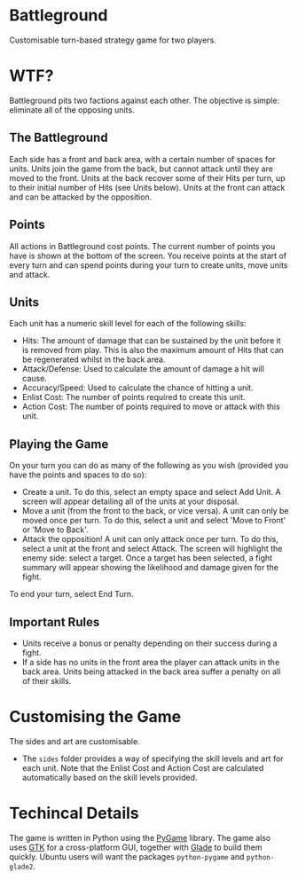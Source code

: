 Battleground
============

Customisable turn-based strategy game for two players.

WTF?
====

Battleground pits two factions against each other. The objective is simple: eliminate all of the opposing units.

The Battleground
----------------

Each side has a front and back area, with a certain number of spaces for units. Units join the game from the back, but cannot attack until they are moved to the front. Units at the back recover some of their Hits per turn, up to their initial number of Hits (see Units below). Units at the front can attack and can be attacked by the opposition.

Points
------

All actions in Battleground cost points. The current number of points you have is shown at the bottom of the screen. You receive points at the start of every turn and can spend points during your turn to create units, move units and attack.

Units
-----

Each unit has a numeric skill level for each of the following skills:
* Hits: The amount of damage that can be sustained by the unit before it is removed from play. This is also the maximum amount of Hits that can be regenerated whilst in the back area.
* Attack/Defense: Used to calculate the amount of damage a hit will cause.
* Accuracy/Speed: Used to calculate the chance of hitting a unit.
* Enlist Cost: The number of points required to create this unit.
* Action Cost: The number of points required to move or attack with this unit.

Playing the Game
----------------

On your turn you can do as many of the following as you wish (provided you have the points and spaces to do so):
* Create a unit. To do this, select an empty space and select Add Unit. A screen will appear detailing all of the units at your disposal.
* Move a unit (from the front to the back, or vice versa). A unit can only be moved once per turn. To do this, select a unit and select 'Move to Front' or 'Move to Back'.
* Attack the opposition! A unit can only attack once per turn. To do this, select a unit at the front and select Attack. The screen will highlight the enemy side: select a target. Once a target has been selected, a fight summary will appear showing the likelihood and damage given for the fight.

To end your turn, select End Turn.

Important Rules
---------------
* Units receive a bonus or penalty depending on their success during a fight.
* If a side has no units in the front area the player can attack units in the back area. Units being attacked in the back area suffer a penalty on all of their skills.

Customising the Game
====================

The sides and art are customisable.
* The `sides` folder provides a way of specifying the skill levels and art for each unit. Note that the Enlist Cost and Action Cost are calculated automatically based on the skill levels provided.

Techincal Details
=================

The game is written in Python using the [PyGame](http://www.pygame.org/) library. The game also uses [GTK](http://www.gtk.org/) for a cross-platform GUI, together with [Glade](https://glade.gnome.org/) to build them quickly. Ubuntu users will want the packages `python-pygame` and `python-glade2`.
